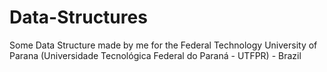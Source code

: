Data-Structures
===============

Some Data Structure made by me for the Federal Technology University of Parana (Universidade Tecnológica Federal do Paraná - UTFPR) - Brazil
